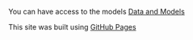 

You can have access to the models <a href="https://drive.google.com/drive/folders/1jkwLBkxJhnfVvf1yd7PyZw0nY8aNYaNN?usp=sharing">Data and Models</a>

This site was built using [GitHub Pages](https://pages.github.com/)
